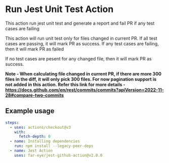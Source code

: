 # Run Jest Unit Test Action

This action run jest unit test and generate a report and fail PR if any test cases are failing

This action will run unit test only for files changed in current PR. 
If all test cases are passing, it will mark PR as success. If any test cases are failing, 
then it will mark PR as failed 


If no test cases are pesent for any changed file, then it will mark PR as success. 


**Note - When calculating file changed in current PR, if there are more 300 files in the diff, it will only pick 300 files. 
For now pagination support is not added in this action.
Refer this link for more details - https://docs.github.com/en/rest/commits/commits?apiVersion=2022-11-28#compare-two-commits**

## Example usage

```yaml
steps:
  - uses: actions/checkout@v3
    with:
      fetch-depth: 0
  - name: Installing dependencies
    run: npm install --legacy-peer-deps 
  - name: Jest Action
    uses: far-eye/jest-github-action@v2.0.0
```
